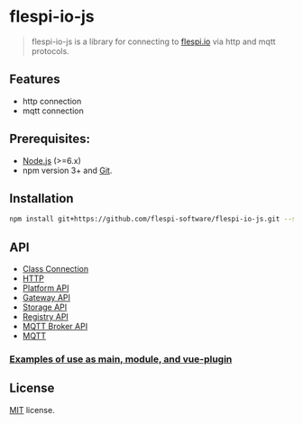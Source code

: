 # flespi-io-js

> flespi-io-js is a library for connecting to [flespi.io](https://flespi.io) via http and mqtt protocols.

## Features
* http connection
* mqtt connection

## Prerequisites:

- [Node.js](https://nodejs.org/en/) (>=6.x)
- npm version 3+ and [Git](https://git-scm.com/).

## Installation
```sh
npm install git+https://github.com/flespi-software/flespi-io-js.git --save
```

## API
* [Class Connection](docs/connection.md)
* [HTTP](docs/http.md)
* [Platform API](docs/platformAPI.md)
* [Gateway API](docs/gatewayAPI.md)
* [Storage API](docs/storageAPI.md)
* [Registry API](docs/registryAPI.md)
* [MQTT Broker API](docs/MQTTBrokerAPI.md)
* [MQTT](docs/MQTT.md)

### [Examples of use as main, module, and vue-plugin](docs/examples.md)

## License
[MIT](https://github.com/flespi-software/flespi-io-js/blob/master/LICENSE) license.
